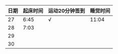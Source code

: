 日期|起床时间|运动20分钟签到|睡觉时间
:---------------|:---------------|:---------------|:---------------
27|6:45|√|11:04|
28|7:03| | |
29| | | |
30| | | |
